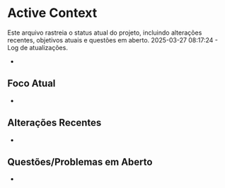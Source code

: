# Active Context

Este arquivo rastreia o status atual do projeto, incluindo alterações recentes, objetivos atuais e questões em aberto.
2025-03-27 08:17:24 - Log de atualizações.

*

## Foco Atual

*   

## Alterações Recentes

*   

## Questões/Problemas em Aberto

*